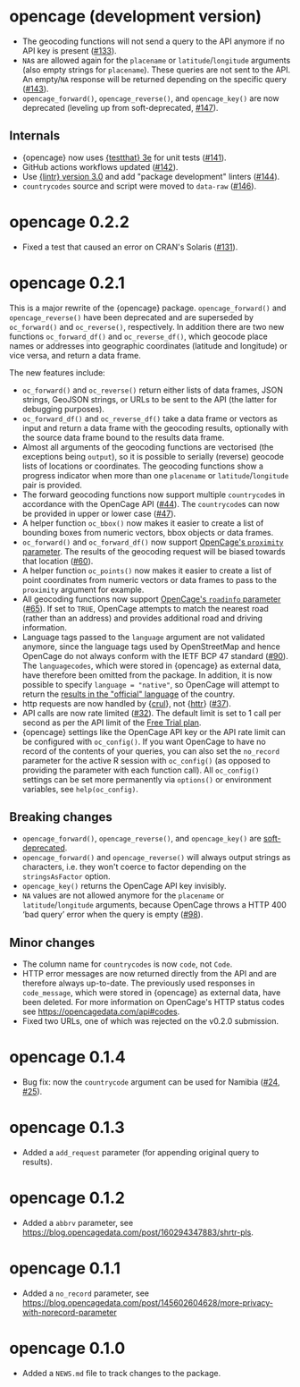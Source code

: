 # opencage (development version)

* The geocoding functions will not send a query to the API anymore if no API key is present ([#133](https://github.com/ropensci/opencage/issues/133)).
* `NA`s are allowed again for the `placename` or `latitude`/`longitude` arguments (also empty strings for `placename`). 
  These queries are not sent to the API. 
  An empty/`NA` response will be returned depending on the specific query ([#143](https://github.com/ropensci/opencage/issues/143)).
* `opencage_forward()`, `opencage_reverse()`, and `opencage_key()` are now deprecated (leveling up from soft-deprecated, [#147](https://github.com/ropensci/opencage/pull/147)).

## Internals

* {opencage} now uses [{testthat} 3e](https://testthat.r-lib.org/articles/third-edition.html) for unit tests ([#141](https://github.com/ropensci/opencage/issues/141)).
* GitHub actions workflows updated ([#142](https://github.com/ropensci/opencage/issues/142)).
* Use [{lintr} version 3.0](https://www.tidyverse.org/blog/2022/07/lintr-3-0-0/) and add "package development" linters ([#144](https://github.com/ropensci/opencage/pull/144)).
* `countrycodes` source and script were moved to `data-raw` ([#146](https://github.com/ropensci/opencage/pull/146)).

# opencage 0.2.2

* Fixed a test that caused an error on CRAN's Solaris ([#131](https://github.com/ropensci/opencage/issues/131)).

# opencage 0.2.1

This is a major rewrite of the {opencage} package. `opencage_forward()` and `opencage_reverse()` have been deprecated and are superseded by `oc_forward()` and `oc_reverse()`, respectively. In addition there are two new functions `oc_forward_df()` and `oc_reverse_df()`, which geocode place names or addresses into geographic coordinates (latitude and longitude) or vice versa, and return a data frame. 

The new features include:

* `oc_forward()` and `oc_reverse()` return either lists of data frames, JSON strings, GeoJSON strings, or URLs to be sent to the API (the latter for debugging purposes).
* `oc_forward_df()` and `oc_reverse_df()` take a data frame or vectors as input and return a data frame with the geocoding results, optionally with the source data frame bound to the results data frame. 
* Almost all arguments of the geocoding functions are vectorised (the exceptions being `output`), so it is possible to serially (reverse) geocode lists of locations or coordinates. The geocoding functions show a progress indicator when more than one `placename` or `latitude`/`longitude` pair is provided.
* The forward geocoding functions now support multiple `countrycode`s in accordance with the OpenCage API ([#44](https://github.com/ropensci/opencage/issues/44)). The `countrycode`s can now be provided in upper or lower case ([#47](https://github.com/ropensci/opencage/issues/47)).
* A helper function `oc_bbox()` now makes it easier to create a list of bounding boxes from numeric vectors, bbox objects or data frames. 
* `oc_forward()` and `oc_forward_df()` now support [OpenCage's `proximity` parameter](https://blog.opencagedata.com/post/new-optional-parameter-proximity). The results of the geocoding request will be biased towards that location ([#60](https://github.com/ropensci/opencage/issues/60)).
* A helper function `oc_points()` now makes it easier to create a list of point coordinates from numeric vectors or data frames to pass to the `proximity` argument for example. 
* All geocoding functions now support [OpenCage's `roadinfo` parameter](https://blog.opencagedata.com/post/new-optional-parameter-roadinfo) ([#65](https://github.com/ropensci/opencage/issues/65)). If set to `TRUE`, OpenCage attempts to match the nearest road (rather than an address) and provides additional road and driving information.
* Language tags passed to the `language` argument are not validated anymore, since the language tags used by OpenStreetMap and hence OpenCage do not always conform with the IETF BCP 47 standard ([#90](https://github.com/ropensci/opencage/issues/90)). The `languagecodes`, which were stored in {opencage} as external data, have therefore been omitted from the package. In addition, it is now possible to specify `language = "native"`, so OpenCage will attempt to return the [results in the "official" language](https://blog.opencagedata.com/post/support-for-local-language) of the country. 
* http requests are now handled by {[crul](https://docs.ropensci.org/crul/)}, not {[httr](https://httr.r-lib.org)} ([#37](https://github.com/ropensci/opencage/issues/37)).
* API calls are now rate limited ([#32](https://github.com/ropensci/opencage/issues/32)). The default limit is set to 1 call per second as per the API limit of the [Free Trial plan](https://opencagedata.com/pricing).
* {opencage} settings like the OpenCage API key or the API rate limit can be configured with `oc_config()`. If you want OpenCage to have no record of the contents of your queries, you can also set the `no_record` parameter for the active R session with `oc_config()` (as opposed to providing the parameter with each function call). All `oc_config()` settings can be set more permanently via `options()` or environment variables, see `help(oc_config)`.

## Breaking changes

* `opencage_forward()`, `opencage_reverse()`, and `opencage_key()` are [soft-deprecated](https://lifecycle.r-lib.org/reference/deprecate_soft.html). 
* `opencage_forward()` and `opencage_reverse()` will always output strings as characters, i.e. they won't coerce to factor depending on the `stringsAsFactor` option.
* `opencage_key()` returns the OpenCage API key invisibly.
* `NA` values are not allowed anymore for the `placename` or `latitude`/`longitude` arguments, because OpenCage throws a HTTP 400 ‘bad query’ error when the query is empty ([#98](https://github.com/ropensci/opencage/issues/98)). 

## Minor changes

* The column name for `countrycodes` is now `code`, not `Code`. 
* HTTP error messages are now returned directly from the API and are therefore always up-to-date. The previously used responses in `code_message`, which were stored in {opencage} as external data, have been deleted. For more information on OpenCage's HTTP status codes see https://opencagedata.com/api#codes.
* Fixed two URLs, one of which was rejected on the v0.2.0 submission.

# opencage 0.1.4

* Bug fix: now the `countrycode` argument can be used for Namibia ([#24](https://github.com/ropensci/opencage/issues/24), [#25](https://github.com/ropensci/opencage/issues/25)).

# opencage 0.1.3

* Added a `add_request` parameter (for appending original query to results).

# opencage 0.1.2

* Added a `abbrv` parameter, see https://blog.opencagedata.com/post/160294347883/shrtr-pls.

# opencage 0.1.1

* Added a `no_record` parameter, see https://blog.opencagedata.com/post/145602604628/more-privacy-with-norecord-parameter

# opencage 0.1.0

* Added a `NEWS.md` file to track changes to the package.
